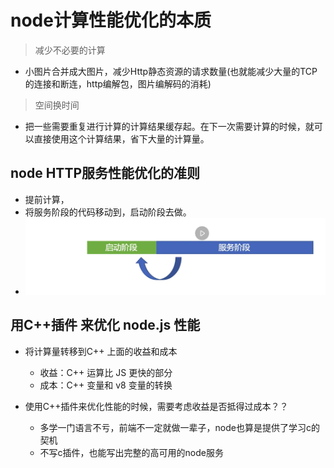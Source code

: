 
# node计算性能优化的本质

> 减少不必要的计算
- 小图片合并成大图片，减少Http静态资源的请求数量(也就能减少大量的TCP的连接和断连，http编解包，图片编解码的消耗)

> 空间换时间
- 把一些需要重复进行计算的计算结果缓存起。在下一次需要计算的时候，就可以直接使用这个计算结果，省下大量的计算量。

## node HTTP服务性能优化的准则

- 提前计算，
- 将服务阶段的代码移动到，启动阶段去做。
- ![node计算性能优化准则](../images/node性能优化.png)

## 用C++插件 来优化 node.js 性能

- 将计算量转移到C++ 上面的收益和成本
  - 收益：C++ 运算比 JS 更快的部分
  - 成本：C++ 变量和 v8 变量的转换

- 使用C++插件来优化性能的时候，需要考虑收益是否抵得过成本？？
  - 多学一门语言不亏，前端不一定就做一辈子，node也算是提供了学习c的契机
  - 不写c插件，也能写出完整的高可用的node服务
